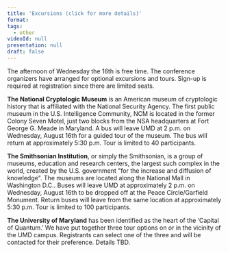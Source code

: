 ```yaml
---
title: 'Excursions (click for more details)'
format: 
tags:
  - other
videoId: null
presentation: null
draft: false
---
```


The afternoon of Wednesday the 16th is free time. The conference organizers have arranged for optional excursions and tours. Sign-up is required at registration since there are limited seats.

<strong>The National Cryptologic Museum</strong> is an American museum of cryptologic history that is affiliated with the National Security Agency. The first public museum in the U.S. Intelligence Community, NCM is located in the former Colony Seven Motel, just two blocks from the NSA headquarters at Fort George G. Meade in Maryland. A bus will leave UMD at 2 p.m. on Wednesday, August 16th for a guided tour of the museum. The bus will return at approximately 5:30 p.m. Tour is limited to 40 participants.

<strong>The Smithsonian Institution</strong>, or simply the Smithsonian, is a group of museums, education and research centers, the largest such complex in the world, created by the U.S. government "for the increase and diffusion of knowledge". The museums are located along the National Mall in Washington D.C.. Buses will leave UMD at approximately 2 p.m. on Wednesday, August 16th to be dropped off at the Peace Circle/Garfield Monument. Return buses will leave from the same location at approximately 5:30 p.m. Tour is limited to 100 participants.

<strong>The University of Maryland</strong> has been identified as the heart of the ‘Capital of Quantum.’ We have put together three tour options on or in the vicinity of the UMD campus. Registrants can select one of the three and will be contacted for their preference. Details TBD.
